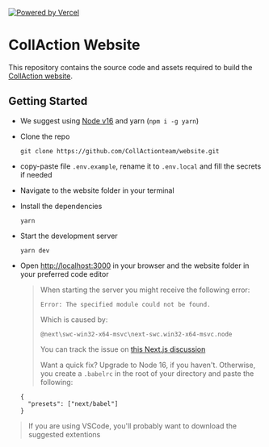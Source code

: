 [![Powered by Vercel](https://raw.githubusercontent.com/CollActionteam/website/main/public/powered-by-vercel.svg)](https://vercel.com/?utm_source=collaction&utm_campaign=oss)

# CollAction Website

This repository contains the source code and assets required to build the [CollAction website](https://www.collaction.org/).

## Getting Started

- We suggest using [Node v16](https://nodejs.org/en/download/) and yarn (`npm i -g yarn`)

- Clone the repo

  `git clone https://github.com/CollActionteam/website.git`

- copy-paste file `.env.example`, rename it to `.env.local` and fill the secrets if needed

- Navigate to the website folder in your terminal

- Install the dependencies

  `yarn`

- Start the development server

  `yarn dev`

- Open [http://localhost:3000](http://localhost:3000) in your browser and the website folder in your preferred code editor

  > When starting the server you might receive the following error:
  >
  > `Error: The specified module could not be found.`
  >
  > Which is caused by:
  >
  > `@next\swc-win32-x64-msvc\next-swc.win32-x64-msvc.node`
  >
  > You can track the issue on [this Next.js discussion](https://github.com/vercel/next.js/discussions/30468)
  >
  > Want a quick fix? Upgrade to Node 16, if you haven't. Otherwise, you create a `.babelrc` in the root of your directory and paste the following:

  ```
  {
    "presets": ["next/babel"]
  }
  ```

> If you are using VSCode, you'll probably want to download the suggested extentions
